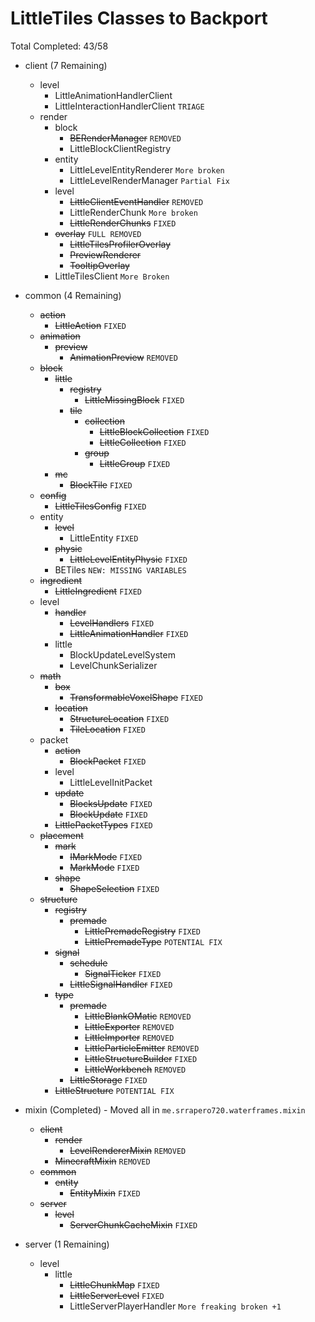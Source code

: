 # LittleTiles Classes to Backport
Total Completed: 43/58

- client (7 Remaining)
    - level
        - LittleAnimationHandlerClient 
        - LittleInteractionHandlerClient `TRIAGE`
    - render
        - block
            - ~~BERenderManager~~ `REMOVED`
            - LittleBlockClientRegistry
        - entity
            - LittleLevelEntityRenderer `More broken`
            - LittleLevelRenderManager ``Partial Fix``
        - level
            - ~~LittleClientEventHandler~~ ``REMOVED``
            - LittleRenderChunk ``More broken``
            - ~~LittleRenderChunks~~ ``FIXED``
        - ~~overlay~~ ``FULL REMOVED``
            - ~~LittleTilesProfilerOverlay~~
            - ~~PreviewRenderer~~
            - ~~TooltipOverlay~~
        - LittleTilesClient ``More Broken``

- common (4 Remaining)
    - ~~action~~
        - ~~LittleAction~~ ``FIXED``
    - ~~animation~~
        - ~~preview~~
            - ~~AnimationPreview~~ ``REMOVED``
    - ~~block~~
        - ~~little~~
            - ~~registry~~
                - ~~LittleMissingBlock~~ ``FIXED``
            - ~~tile~~
                - ~~collection~~
                    - ~~LittleBlockCollection~~ ``FIXED``
                    - ~~LittleCollection~~ ``FIXED``
                - ~~group~~
                    - ~~LittleGroup~~ ``FIXED``
        - ~~mc~~
            - ~~BlockTile~~ ``FIXED``
    - ~~config~~
        - ~~LittleTilesConfig~~ ``FIXED``
    - entity
        - ~~level~~
            - LittleEntity ``FIXED``
        - ~~physic~~
            - ~~LittleLevelEntityPhysic~~ ``FIXED``
        - BETiles ``NEW: MISSING VARIABLES``
    - ~~ingredient~~
        - ~~LittleIngredient~~ ``FIXED``
    - level
        - ~~handler~~
            - ~~LevelHandlers~~ ``FIXED``
            - ~~LittleAnimationHandler~~ ``FIXED``
        - little
            - BlockUpdateLevelSystem
            - LevelChunkSerializer
    - ~~math~~
        - ~~box~~
            - ~~TransformableVoxelShape~~ ``FIXED``
        - ~~location~~
            - ~~StructureLocation~~ ``FIXED``
            - ~~TileLocation~~ ``FIXED``
    - packet
        - ~~action~~
            - ~~BlockPacket~~ ``FIXED``
        - level
            - LittleLevelInitPacket
        - ~~update~~
            - ~~BlocksUpdate~~ ``FIXED``
            - ~~BlockUpdate~~ ``FIXED``
        - ~~LittlePacketTypes~~ ``FIXED``
    - ~~placement~~
        - ~~mark~~
            - ~~IMarkMode~~ ``FIXED``
            - ~~MarkMode~~ ``FIXED``
        - ~~shape~~
            - ~~ShapeSelection~~ ``FIXED``
    - ~~structure~~
        - ~~registry~~
            - ~~premade~~
                - ~~LittlePremadeRegistry~~ ``FIXED``
                - ~~LittlePremadeType~~ ``POTENTIAL FIX``
        - ~~signal~~
            - ~~schedule~~
                - ~~SignalTicker~~ ``FIXED``
            - ~~LittleSignalHandler~~ ``FIXED``
        - ~~type~~
            - ~~premade~~
                - ~~LittleBlankOMatic~~ ``REMOVED``
                - ~~LittleExporter~~ ``REMOVED``
                - ~~LittleImporter~~ ``REMOVED``
                - ~~LittleParticleEmitter~~ ``REMOVED``
                - ~~LittleStructureBuilder~~ ``FIXED``
                - ~~LittleWorkbench~~ ``REMOVED``
            - ~~LittleStorage~~ ``FIXED``
        - ~~LittleStructure~~ ``POTENTIAL FIX``

- mixin (Completed) - Moved all in ``me.srrapero720.waterframes.mixin``
    - ~~client~~
        - ~~render~~
            - ~~LevelRendererMixin~~ ``REMOVED``
        - ~~MinecraftMixin~~ ``REMOVED``
    - ~~common~~
        - ~~entity~~
            - ~~EntityMixin~~ ``FIXED``
    - ~~server~~
        - ~~level~~
            - ~~ServerChunkCacheMixin~~ ``FIXED``

- server (1 Remaining)
    - level
        - little
            - ~~LittleChunkMap~~ ``FIXED``
            - ~~LittleServerLevel~~ ``FIXED``
            - LittleServerPlayerHandler ``More freaking broken +1``